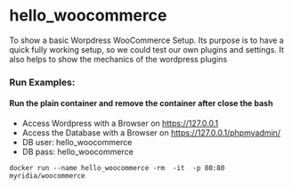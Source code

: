 # hello_woocommerce

To show a basic Worpdress WooCommerce Setup. Its purpose is to have a quick fully working setup, so we could test our own plugins and settings.
It also helps to show the mechanics of the wordpress plugins



### Run Examples: 

#### Run the plain container and remove the container after close the bash
* Access Wordpress with a Browser on https://127.0.0.1
* Access the Database with a Browser on https://127.0.0.1/phpmyadmin/
* DB user:  hello_woocommerce
* DB pass: hello_woocommerce
```
docker run --name hello_woocommerce -rm  -it  -p 80:80 myridia/woocommerce
```



